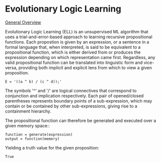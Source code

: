 # Evolutionary Logic Learning

[General Overview](https://signifiedorigins.wordpress.com/2018/06/03/1024/)

Evolutionary Logic Learning (ELL) is an unsupervised ML algorithm that uses a trial-and-error-based approach to learning recursive propositional functions. Each propostion is given by an expression, or a sentence in a formal language that, when interpreted, is said to be equivalent to a propositional function, which is either derived from or produces the expression depending on which representation came first. Regardless, any valid propositional function can be translated into linguistic form and vice-versa, providing both implicit and explicit lens from which to view a given proposition.   


    E = '((a ^ b) / (c ^ d));'
    
  
The symbols '^' and '/' are logical connectives that correspond to conjunction and implication respectively. Each pair of opened/closed parentheses represents boundary points of a sub-expression, which may contain or be contained by other sub-expressions, giving rise to  a containment hierarchy.

The propositional function can therefore be generated and executed over a given memory space::

    function = generate(expression)
    output = function(memory)
 
Yielding a truth value for the given proposition:

    True
